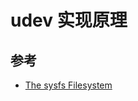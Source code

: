 # udev 实现原理

## 参考

* [The sysfs Filesystem](https://mirrors.edge.kernel.org/pub/linux/kernel/people/mochel/doc/papers/ols-2005/mochel.pdf)
